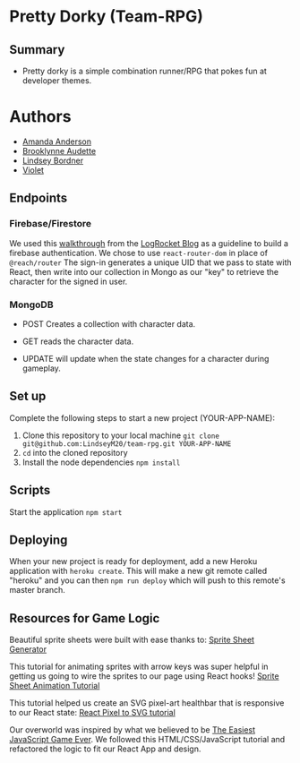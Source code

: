 # Pretty Dorky (Team-RPG)

## Summary
- Pretty dorky is a simple combination runner/RPG that pokes fun at developer themes.

# Authors
- [Amanda Anderson](https://github.com/aanderson120 "Amanda's Github")
- [Brooklynne Audette](https://github.com/Izzle "Brooklynne's Github")
- [Lindsey Bordner](https://github.com/LindseyM20 "Lindsey's Github")
- [Violet](https://github.com/violettaval "Violet's Github")

## Endpoints
### Firebase/Firestore

We used this [walkthrough](https://blog.logrocket.com/user-authentication-firebase-react-apps/) from the [LogRocket Blog](https://logrocket.com/) as a guideline to build a firebase authentication.
We chose to use `react-router-dom` in place of `@reach/router`
The sign-in generates a unique UID that we pass to state with React, then write into our collection in Mongo as our "key" to retrieve the character for the signed in user.

### MongoDB 
* POST Creates a collection with character data.

* GET reads the character data.

* UPDATE will update when the state changes for a character during gameplay.

## Set up

Complete the following steps to start a new project (YOUR-APP-NAME):

1. Clone this repository to your local machine `git clone git@github.com:LindseyM20/team-rpg.git YOUR-APP-NAME`
2. `cd` into the cloned repository
3. Install the node dependencies `npm install`

## Scripts

Start the application `npm start`

## Deploying

When your new project is ready for deployment, add a new Heroku application with `heroku create`. This will make a new git remote called "heroku" and you can then `npm run deploy` which will push to this remote's master branch.

## Resources for Game Logic

Beautiful sprite sheets were built with ease thanks to:
[Sprite Sheet Generator](https://github.com/Gaurav0/Universal-LPC-Spritesheet-Character-Generator)

This tutorial for animating sprites with arrow keys was super helpful in getting us going to wire the sprites to our page using React hooks!
[Sprite Sheet Animation Tutorial](https://www.youtube.com/watch?v=DqpPgK13oEM)

This tutorial helped us create an SVG pixel-art healthbar that is responsive to our React state:
[React Pixel to SVG tutorial](https://www.youtube.com/watch?v=GhjAxQtABtE)

Our overworld was inspired by what we believed to be [The Easiest JavaScript Game Ever](https://www.youtube.com/watch?v=bG2BmmYr9NQ&list=WL&index=6&t=272s). We followed this HTML/CSS/JavaScript tutorial and refactored the logic to fit our React App and design.
